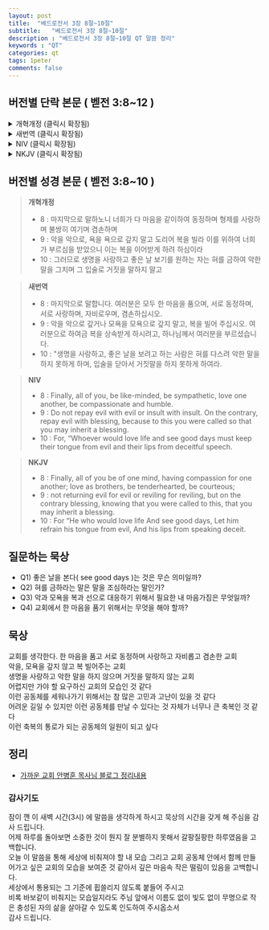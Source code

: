 ```yaml
---
layout: post
title:  "베드로전서 3장 8절~10절"
subtitle:   "베드로전서 3장 8절~10절"
description : "베드로전서 3장 8절~10절 QT 말씀 정리"
keywords : "QT"
categories: qt
tags: 1peter
comments: false
---
```


## 버전별 단락 본문 ( 벧전 3:8~12 )

<details>
<summary> 개혁개정 (클릭시 확장됨)</summary>
<div markdown="1">

>* `8 : 마지막으로 말하노니 너희가 다 마음을 같이하여 동정하며 형제를 사랑하며 불쌍히 여기며 겸손하며`
>* `9 : 악을 악으로, 욕을 욕으로 갚지 말고 도리어 복을 빌라 이를 위하여 너희가 부르심을 받았으니 이는 복을 이어받게 하려 하심이라`
>* `10 : 그러므로 생명을 사랑하고 좋은 날 보기를 원하는 자는 혀를 금하여 악한 말을 그치며 그 입술로 거짓을 말하지 말고`
>* 11 : 악에서 떠나 선을 행하고 화평을 구하며 그것을 따르라
>* 12 : 주의 눈은 의인을 향하시고 그의 귀는 의인의 간구에 기울이시되 주의 얼굴은 악행하는 자들을 대하시느니라 하였느니라
</div>
</details>

<details>
<summary> 새번역 (클릭시 확장됨)</summary>
<div markdown="1">

>* `8 : 마지막으로 말합니다. 여러분은 모두 한 마음을 품으며, 서로 동정하며, 서로 사랑하며, 자비로우며, 겸손하십시오.`
>* `9 : 악을 악으로 갚거나 모욕을 모욕으로 갚지 말고, 복을 빌어 주십시오. 여러분으로 하여금 복을 상속받게 하시려고, 하나님께서 여러분을 부르셨습니다.`
>* `10 : "생명을 사랑하고, 좋은 날을 보려고 하는 사람은 혀를 다스려 악한 말을 하지 못하게 하며, 입술을 닫아서 거짓말을 하지 못하게 하여라.`
>* 11 : 악에서 떠나, 선을 행하며, 평화를 추구하며, 그것을 좇아라.
>* 12 : 주님의 눈은 의인들을 굽어보시고, 주님의 귀는 그들의 간구를 들으신다. 그러나 주님은 악을 행하는 자들에게서는 얼굴을 돌리신다."
</div>
</details>

<details>
<summary> NIV (클릭시 확장됨)</summary>
<div markdown="1">

>* `8 : Finally, all of you, be like-minded, be sympathetic, love one another, be compassionate and humble.`
>* `9 : Do not repay evil with evil or insult with insult. On the contrary, repay evil with blessing, because to this you were called so that you may inherit a blessing.`
>* `10 : For, “Whoever would love life and see good days must keep their tongue from evil and their lips from deceitful speech.`
>* 11 : They must turn from evil and do good; they must seek peace and pursue it.
>* 12 : For the eyes of the Lord are on the righteous and his ears are attentive to their prayer,but the face of the Lord is against those who do evil.”
</div>
</details>

<details>
<summary> NKJV (클릭시 확장됨)</summary>
<div markdown="1">

>* `8 : Finally, all of you be of one mind, having compassion for one another; love as brothers, be tenderhearted, be courteous;`
>* `9 : not returning evil for evil or reviling for reviling, but on the contrary blessing, knowing that you were called to this, that you may inherit a blessing.`
>* `10 : For “He who would love life And see good days, Let him refrain his tongue from evil, And his lips from speaking deceit.`
>* 11 : Let him turn away from evil and do good; Let him seek peace and pursue it.
>* 12 : For the eyes of the Lord are on the righteous, And His ears are open to their prayers; But the face of the Lord is against those who do evil.”
</div>
</details>

## 버전별 성경 본문 ( 벧전 3:8~10 )

> **개혁개정**
>* 8 : 마지막으로 말하노니 너희가 다 마음을 같이하여 동정하며 형제를 사랑하며 불쌍히 여기며 겸손하며
>* 9 : 악을 악으로, 욕을 욕으로 갚지 말고 도리어 복을 빌라 이를 위하여 너희가 부르심을 받았으니 이는 복을 이어받게 하려 하심이라
>* 10 : 그러므로 생명을 사랑하고 좋은 날 보기를 원하는 자는 혀를 금하여 악한 말을 그치며 그 입술로 거짓을 말하지 말고

> **새번역**
>* 8 : 마지막으로 말합니다. 여러분은 모두 한 마음을 품으며, 서로 동정하며, 서로 사랑하며, 자비로우며, 겸손하십시오.
>* 9 : 악을 악으로 갚거나 모욕을 모욕으로 갚지 말고, 복을 빌어 주십시오. 여러분으로 하여금 복을 상속받게 하시려고, 하나님께서 여러분을 부르셨습니다.
>* 10 : "생명을 사랑하고, 좋은 날을 보려고 하는 사람은 혀를 다스려 악한 말을 하지 못하게 하며, 입술을 닫아서 거짓말을 하지 못하게 하여라.

> **NIV**
>* 8 : Finally, all of you, be like-minded, be sympathetic, love one another, be compassionate and humble.
>* 9 : Do not repay evil with evil or insult with insult. On the contrary, repay evil with blessing, because to this you were called so that you may inherit a blessing.
>* 10 : For, “Whoever would love life and see good days must keep their tongue from evil and their lips from deceitful speech.

> **NKJV**
>* 8 : Finally, all of you be of one mind, having compassion for one another; love as brothers, be tenderhearted, be courteous;
>* 9 : not returning evil for evil or reviling for reviling, but on the contrary blessing, knowing that you were called to this, that you may inherit a blessing.
>* 10 : For “He who would love life And see good days, Let him refrain his tongue from evil, And his lips from speaking deceit.

## 질문하는 묵상

* Q1) 좋은 날을 본다( see good days )는 것은 무슨 의미일까?
* Q2) 혀를 금하라는 말은 말을 조심하라는 말인가?
* Q3) 악과 모욕을 복과 선으로 대응하기 위해서 필요한 내 마음가짐은 무엇일까?
* Q4) 교회에서 한 마음을 품기 위해서는 무엇을 해야 할까?

## 묵상
교회를 생각한다.
한 마음을 품고 서로 동정하며 사랑하고 자비롭고 겸손한 교회  
악을, 모욕을 갚지 않고 복 빌어주는 교회  
생명을 사랑하고 악한 말을 하지 않으며 거짓을 말하지 않는 교회  
어렵지만 가야 할 요구하신 교회의 모습인 것 같다  
이런 공동체를 세워나가기 위해서는 참 많은 고민과 고난이 있을 것 같다  
어려운 길일 수 있지만 이런 공동체를 만날 수 있다는 것 자체가 너무나 큰 축복인 것 같다  
이런 축복의 통로가 되는 공동체의 일원이 되고 싶다   

## 정리
* [가까운 교회 안병훈 목사님 블로그 정리내용](https://blog.naver.com/tolerance2018)

### 감사기도
잠이 깬 이 새벽 시간(3시) 에 말씀을 생각하게 하시고 묵상의 시간을 갖게 해 주심을 감사 드립니다.  
어제 하루를 돌아보면 소중한 것이 뭔지 잘 분별하지 못해서 갈팡질팡한 하루였음을 고백합니다.  
오늘 이 말씀을 통해 세상에 비춰져야 할 내 모습 그리고 교회 공동체 안에서 함께 만들어가고 싶은 교회의 모습을 보여준 것 같아서 
깊은 마음속 작은 떨림이 있음을 고백합니다.  
세상에서 통용되는 그 기준에 휩쓸리지 않도록 붙들어 주시고  
비록 바보같이 비춰지는 모습일지라도 주님 앞에서 이름도 없이 빛도 없이 무명으로 작은 충성된 자의 삶을 살아갈 수 있도록 인도하여 주시옵소서  
감사 드립니다.   
